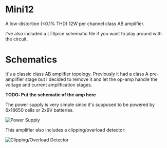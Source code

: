 # Mini12

A low-distortion (<0.1% THD) 12W per channel class AB amplifier.

I've also included a LTSpice schematic file if you want to play around with the circuit.


# Schematics

It's a classic class AB amplifier topology. Previously it had a class A pre-amplifier stage but I decided to remove it and let the op-amp handle the voltage and current amplification stages.

**TODO: Put the schematic of the amp here**

The power supply is very simple since it's supposed to be powered by 6x18650 cells or 2x9V batteries.

![Power Supply](http://i.imgur.com/1NUn6F1.png)

This amplifier also includes a clipping/overload detector:

![Clipping/Overload Detector](http://i.imgur.com/JDpisI1.png)
